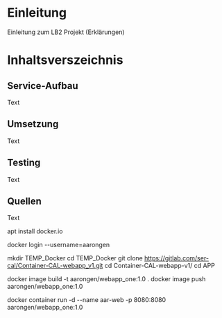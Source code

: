 # Einleitung
Einleitung zum LB2 Projekt (Erklärungen)

# Inhaltsverszeichnis

## Service-Aufbau 
Text

## Umsetzung
Text

## Testing
Text

## Quellen
Text




apt install docker.io

docker login --username=aarongen

mkdir TEMP_Docker
cd TEMP_Docker
git clone https://gitlab.com/ser-cal/Container-CAL-webapp_v1.git 
cd Container-CAL-webapp-v1/
cd APP 

docker image build -t aarongen/webapp_one:1.0 .
docker image push aarongen/webapp_one:1.0

docker container run -d --name aar-web -p 8080:8080 aarongen/webapp_one:1.0
